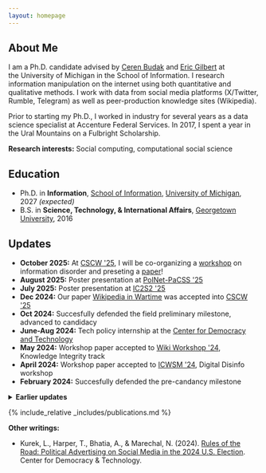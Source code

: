 ```yaml
---
layout: homepage
---
```


## About Me

I am a Ph.D. candidate advised by [Ceren Budak](https://www.si.umich.edu/people/ceren-budak) and [Eric Gilbert](http://eegilbert.org/) at the University of Michigan in the School of Information. I research information manipulation on the internet using both quantitative and qualitative methods. I work with data from social media platforms (X/Twitter, Rumble, Telegram) as well as peer-production knowledge sites (Wikipedia).

Prior to starting my Ph.D., I worked in industry for several years as a data science specialist at Accenture Federal Services. In 2017, I spent a year in the Ural Mountains on a Fulbright Scholarship.

**Research interests:** Social computing, computational social science

## Education

- Ph.D. in **Information**, [School of Information](https://www.si.umich.edu/), [University of Michigan](https://umich.edu/), 2027 _(expected)_
- B.S. in **Science, Technology, & International Affairs**, [Georgetown University](https://www.georgetown.edu/), 2016

## Updates

- **October 2025:** At [CSCW '25](https://cscw.acm.org/2025/), I will be co-organizing a [workshop](https://cscw2025infodisorder.netlify.app/) on information disorder and preseting a [paper](https://dl.acm.org/doi/10.1145/3711107)!
- **August 2025:** Poster presentation at [PolNet-PaCSS '25](https://sites.google.com/view/confpolinetworks/)
- **July 2025:** Poster presentation at [IC2S2 '25](https://ic2s2-2025.org/) 
- **Dec 2024:** Our paper [Wikipedia in Wartime](https://dl-acm-org.proxy.lib.umich.edu/doi/10.1145/3711107) was accepted into [CSCW '25](https://cscw.acm.org/2025/) 
- **Oct 2024:** Succesfully defended the field preliminary milestone, advanced to candidacy
- **June-Aug 2024:** Tech policy internship at the [Center for Democracy and Technology](https://cdt.org/)
- **May 2024:** Workshop paper accepted to [Wiki Workshop '24](https://wikiworkshop.org/2024/), Knowledge Integrity track
- **April 2024:** Workshop paper accepted to [ICWSM '24](https://www.icwsm.org/2024/index.html/), Digital Disinfo workshop
- **February 2024:** Succesfully defended the pre-candancy milestone
<details>
<summary><strong>Earlier updates</strong></summary>
  <ul> 
  <li><strong>October 2023:</strong> Attended CSCW '23 in Minneapolis</li>
  <li><strong>July 2023:</strong> Attended ACL '23 in Toronto</li>
  <li><strong>May 2023:</strong> Pre-candidacy paper proposal approved</li>
  <li><strong>August 2022:</strong> Started a Ph.D. in Information at the University of Michigan</li>  
  <ul>
</details>

{% include_relative _includes/publications.md %}

**Other writings:**
- Kurek, L., Harper, T., Bhatia, A., & Marechal, N. (2024). [Rules of the Road: Political Advertising on Social Media in the 2024 U.S. Election](https://cdt.org/insights/report-rules-of-the-road-political-advertising-on-social-media-in-the-2024-u-s-election/). Center for Democracy & Technology. 
